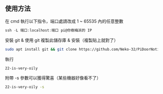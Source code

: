 ## 使用方法

在 cmd 執行以下指令，端口處請改成 1 ~ 65535 內的任意整數
```powershell
ssh -L 端口:localhost:端口 pi@你樹梅派的 IP
```
安裝 git & 使用 git 複製此儲存庫 & 安裝（複製貼上就對了）
```bash
sudo apt install git && git clone https://github.com/Neko-32/PiDoorNotifier.git && chmod +x ./PiDoorNotifier/install.sh && ./PiDoorNotifier/install.sh
```  

執行
```bash
22-is-very-oily
```
附帶 -s 參數可以獲得驚喜（某些機器好像看不了）  
```bash
22-is-very-oily -s
```
